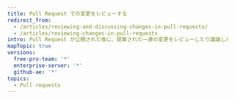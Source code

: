```yaml
---
title: Pull Request での変更をレビューする
redirect_from:
  - /articles/reviewing-and-discussing-changes-in-pull-requests/
  - /articles/reviewing-changes-in-pull-requests
intro: Pull Request が公開された後に、提案された一連の変更をレビューしたり議論したりできます。
mapTopic: true
versions:
  free-pro-team: '*'
  enterprise-server: '*'
  github-ae: '*'
topics:
  - Pull requests
---
```


